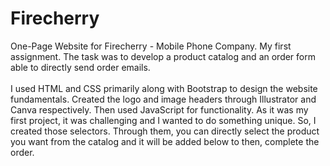 # Firecherry
One-Page Website for Firecherry - Mobile Phone Company.
My first assignment. The task was to develop a product catalog and an order form able to directly send order emails.<br/><br/>
I used HTML and CSS primarily along with Bootstrap to design the website fundamentals. Created the logo and image headers through Illustrator and Canva respectively. Then used JavaScript for functionality. As it was my first project, it was challenging and I wanted to do something unique. So, I created those selectors. Through them, you can directly select the product you want from the catalog and it will be added below to then, complete the order.
